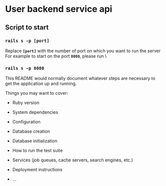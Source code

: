 # User backend service api


## Script to start
### `rails s -p [port]`
Replace __`[port]`__ with the number of port on which you want to run the server
For example to start on the port __`8080`__, please run \
### `rails s -p 8080`
This README would normally document whatever steps are necessary to get the
application up and running.


Things you may want to cover:

* Ruby version

* System dependencies

* Configuration

* Database creation

* Database initialization

* How to run the test suite

* Services (job queues, cache servers, search engines, etc.)

* Deployment instructions

* ...
